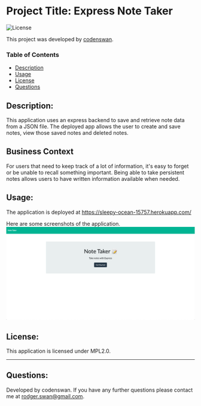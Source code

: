 # Project Title: Express Note Taker
![License](https://img.shields.io/badge/License-MPL2.0-green)

This project was developed by [codenswan](https://github.com/codenswan).

### Table of Contents
* [Description](#Description)
* [Usage](#Usage)
* [License](#License)
* [Questions](#Questions)

## Description:
This application uses an express backend to save and retrieve note data from a JSON file. The deployed app allows the user to create and save notes, view those saved notes and deleted notes.

## Business Context
For users that need to keep track of a lot of information, it's easy to forget or be unable to recall something important. Being able to take persistent notes allows users to have written information available when needed.

## Usage:
The application is deployed at https://sleepy-ocean-15757.herokuapp.com/ 

Here are some screenshots of the application. 
![](public/assets/images/Screen%20Shot%202020-08-03%20at%202.45.11%20pm.png)


## License:
This application is licensed under MPL2.0.

---
## Questions:
Developed by codenswan. 
If you have any further questions please contact me at [rodger.swan@gmail.com](mailto:rodger.swan@gmail.com).

